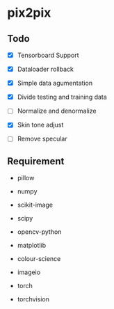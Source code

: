 # pix2pix

## Todo

- [x]  Tensorboard Support

- [x]  Dataloader rollback

- [x]  Simple data agumentation

- [x]  Divide testing and training data

- [ ]  Normalize and denormalize

- [x]  Skin tone adjust

- [ ]  Remove specular

## Requirement

- pillow

- numpy

- scikit-image

- scipy

- opencv-python

- matplotlib

- colour-science

- imageio

- torch

- torchvision